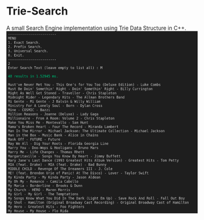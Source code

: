 # Trie-Search

A small Search Engine implementation using Trie Data Structure in C++.
<img align="center" src="https://raw.githubusercontent.com/FAROOQkhan10/Trie-Search/main/ima/Screenshot%20from%202022-04-16%2023-42-16.png"/>

